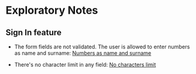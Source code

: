 # Exploratory Notes

## Sign In feature

- The form fields are not validated. The user is allowed to enter numbers as name and surname: [Numbers as name and surname](https://www.loom.com/share/0209918644d2407c84b497328a94e20a?sid=7df57688-434a-447f-a969-e982b6cfad52)

- There's no character limit in any field: [No characters limit](https://www.loom.com/share/4c427f59b9e54354a77752d9b7415f28?sid=5facf3d1-a563-4a22-9532-c79ef08e689b)